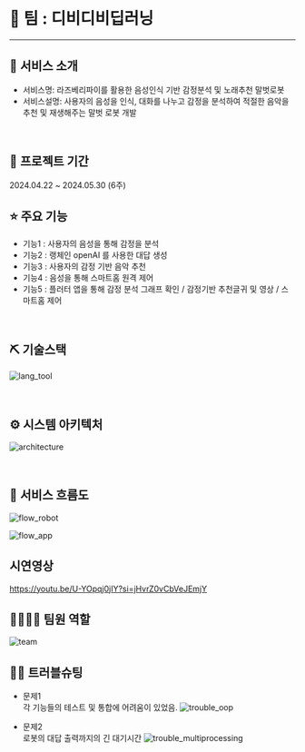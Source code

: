 # 📎 팀 : 디비디비딥러닝


---
## 👀 서비스 소개
* 서비스명:  라즈베리파이를 활용한 음성인식 기반 감정분석 및 노래추천 말벗로봇
* 서비스설명: 사용자의 음성을 인식, 대화를 나누고 감정을 분석하여 적절한 음악을 추천 및 재생해주는 말벗 로봇 개발
<br>

## 📅 프로젝트 기간
2024.04.22 ~ 2024.05.30 (6주)
<br>

## ⭐ 주요 기능
* 기능1 : 사용자의 음성을 통해 감정을 분석
* 기능2 : 랭체인 openAI 를 사용한 대답 생성
* 기능3 : 사용자의 감정 기반 음악 추천
* 기능4 : 음성을 통해 스마트홈 원격 제어
* 기능5 : 플러터 앱을 통해 감정 분석 그래프 확인 / 감정기반 추천글귀 및 영상 / 스마트홈 제어

<br>

## ⛏ 기술스택
![lang_tool](https://github.com/2024-SMHRD-IS-IOT-2/dbdbDeep/assets/11593416/9e45909b-73d8-42e6-9ed4-f6546818fd93)


<br>

## ⚙ 시스템 아키텍처

![architecture](https://github.com/2024-SMHRD-IS-IOT-2/dbdbDeep/assets/11593416/1ee06d14-62b3-425f-8cd2-4ba1888b7213)

<br>

## 📌 서비스 흐름도

![flow_robot](https://github.com/2024-SMHRD-IS-IOT-2/dbdbDeep/assets/11593416/ef297eb8-8a1f-47ca-b63d-93982d247aed)


![flow_app](https://github.com/2024-SMHRD-IS-IOT-2/dbdbDeep/assets/11593416/c841df98-d2bd-4502-a28d-ee86c6db0af2)


## 시연영상
https://youtu.be/U-YOpqj0jIY?si=jHvrZ0vCbVeJEmjY



## 👨‍👩‍👦‍👦 팀원 역할
![team](https://github.com/2024-SMHRD-IS-IOT-2/dbdbDeep/assets/11593416/8ab9deec-7e56-4882-8c76-3b63c02c0dd2)


## 🤾‍♂️ 트러블슈팅
  
* 문제1<br>
  각 기능들의 테스트 및 통합에 어려움이 있었음.
![trouble_oop](https://github.com/2024-SMHRD-IS-IOT-2/dbdbDeep/assets/11593416/6d651185-f61d-41ab-bdab-2ead6b0c7877)

 
* 문제2<br>
  로봇의 대답 출력까지의 긴 대기시간
![trouble_multiprocessing](https://github.com/2024-SMHRD-IS-IOT-2/dbdbDeep/assets/11593416/7613be3c-401a-4c05-bd1c-565d8b0e17af)

